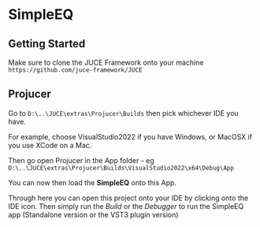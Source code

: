 # SimpleEQ

## Getting Started
Make sure to clone the JUCE Framework onto your machine <br />
`https://github.com/juce-framework/JUCE`

## Projucer
Go to `D:\..\JUCE\extras\Projucer\Builds` then pick whichever IDE you have. <br />

For example, choose VisualStudio2022 if you have Windows, or MacOSX if you use XCode on a Mac. <br />

Then go open Projucer in the App folder - eg `D:\..\JUCE\extras\Projucer\Builds\VisualStudio2022\x64\Debug\App` <br />

You can now then load the **SimpleEQ** onto this App. 

Through here you can open this project onto your IDE by clicking onto the IDE icon.
Then simply run the *Build* or the *Debugger* to run the SimpleEQ app (Standalone version or the VST3 plugin version)
